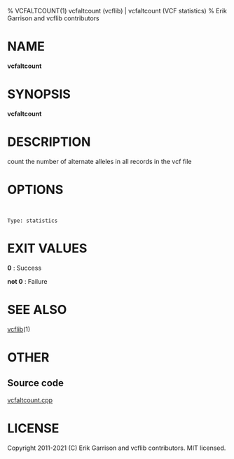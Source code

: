 % VCFALTCOUNT(1) vcfaltcount (vcflib) | vcfaltcount (VCF statistics)
% Erik Garrison and vcflib contributors

# NAME

**vcfaltcount**

# SYNOPSIS

**vcfaltcount** <vcf file>

# DESCRIPTION

count the number of alternate alleles in all records in the vcf file



# OPTIONS

```


Type: statistics

```





# EXIT VALUES

**0**
: Success

**not 0**
: Failure

# SEE ALSO



[vcflib](./vcflib.md)(1)



# OTHER

## Source code

[vcfaltcount.cpp](https://github.com/vcflib/vcflib/blob/master/src/vcfaltcount.cpp)

# LICENSE

Copyright 2011-2021 (C) Erik Garrison and vcflib contributors. MIT licensed.

<!--
  Created with ./scripts/bin2md.rb scripts/bin2md-template.erb
-->
